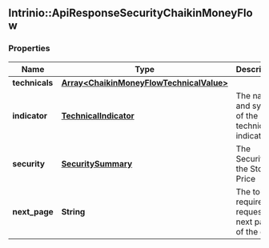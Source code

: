 ## Intrinio::ApiResponseSecurityChaikinMoneyFlow

### Properties
Name | Type | Description | Notes
------------ | ------------- | ------------- | -------------
**technicals** | [**Array&lt;ChaikinMoneyFlowTechnicalValue&gt;**](ChaikinMoneyFlowTechnicalValue.md) |  | [optional] 
**indicator** | [**TechnicalIndicator**](TechnicalIndicator.md) | The name and symbol of the technical indicator | [optional] 
**security** | [**SecuritySummary**](SecuritySummary.md) | The Security of the Stock Price | [optional] 
**next_page** | **String** | The token required to request the next page of the data | [optional] 


